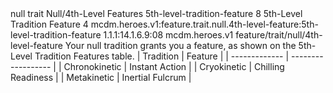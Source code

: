<ability>
  <metadata>
    <class>null</class>
    <feature_type>trait</feature_type>
    <file_dpath>Null/4th-Level Features</file_dpath>
    <item_id>5th-level-tradition-feature</item_id>
    <item_index>8</item_index>
    <item_name>5th-Level Tradition Feature</item_name>
    <level>4</level>
    <scc>mcdm.heroes.v1:feature.trait.null.4th-level-feature:5th-level-tradition-feature</scc>
    <scdc>1.1.1:14.1.6.9:08</scdc>
    <source>mcdm.heroes.v1</source>
    <type>feature/trait/null/4th-level-feature</type>
  </metadata>
  <effects>
    <effect type="mundane">Your null tradition grants you a feature, as shown on the 5th-Level Tradition Features table.
| Tradition     | Feature            |
| ------------- | ------------------ |
| Chronokinetic | Instant Action     |
| Cryokinetic   | Chilling Readiness |
| Metakinetic   | Inertial Fulcrum   |</effect>
  </effects>
</ability>
